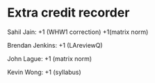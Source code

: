 #  Extra credit recorder
Sahil Jain: +1 (WHW1 correction) +1(matrix norm)

Brendan Jenkins: +1 (LAreviewQ)

John Lague: +1 (matrix norm)

Kevin Wong: +1 (syllabus)

